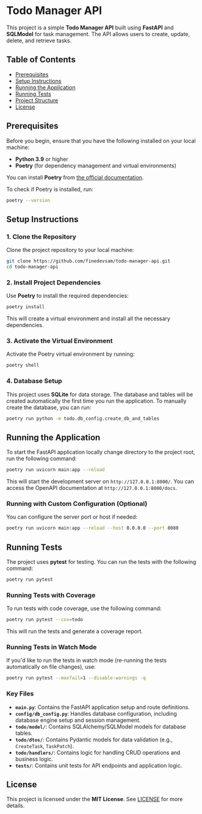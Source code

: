 
# Todo Manager API

This project is a simple **Todo Manager API** built using **FastAPI** and **SQLModel** for task management. The API allows users to create, update, delete, and retrieve tasks.

## Table of Contents

- [Prerequisites](#prerequisites)
- [Setup Instructions](#setup-instructions)
- [Running the Application](#running-the-application)
- [Running Tests](#running-tests)
- [Project Structure](#project-structure)
- [License](#license)

## Prerequisites

Before you begin, ensure that you have the following installed on your local machine:

- **Python 3.9** or higher
- **Poetry** (for dependency management and virtual environments)

You can install **Poetry** from [the official documentation](https://python-poetry.org/docs/#installation).

To check if Poetry is installed, run:

```bash
poetry --version
```

## Setup Instructions

### 1. Clone the Repository

Clone the project repository to your local machine:

```bash
git clone https://github.com/finedevsam/todo-manager-api.git
cd todo-manager-api
```

### 2. Install Project Dependencies

Use **Poetry** to install the required dependencies:

```bash
poetry install
```

This will create a virtual environment and install all the necessary dependencies.

### 3. Activate the Virtual Environment

Activate the Poetry virtual environment by running:

```bash
poetry shell
```

### 4. Database Setup

This project uses **SQLite** for data storage. The database and tables will be created automatically the first time you run the application. To manually create the database, you can run:

```bash
poetry run python -m todo.db_config.create_db_and_tables
```

## Running the Application

To start the FastAPI application locally change directory to the project root, run the following command:

```bash
poetry run uvicorn main:app --reload
```

This will start the development server on `http://127.0.0.1:8000/`. You can access the OpenAPI documentation at `http://127.0.0.1:8000/docs`.

### Running with Custom Configuration (Optional)

You can configure the server port or host if needed:

```bash
poetry run uvicorn main:app --reload --host 0.0.0.0 --port 8080
```

## Running Tests

The project uses **pytest** for testing. You can run the tests with the following command:

```bash
poetry run pytest
```

### Running Tests with Coverage

To run tests with code coverage, use the following command:

```bash
poetry run pytest --cov=todo
```

This will run the tests and generate a coverage report.

### Running Tests in Watch Mode

If you'd like to run the tests in watch mode (re-running the tests automatically on file changes), use:

```bash
poetry run pytest --maxfail=1 --disable-warnings -q
```

### Key Files

- **`main.py`**: Contains the FastAPI application setup and route definitions.
- **`config/db_config.py`**: Handles database configuration, including database engine setup and session management.
- **`todo/model/`**: Contains SQLAlchemy/SQLModel models for database tables.
- **`todo/dtos/`**: Contains Pydantic models for data validation (e.g., `CreateTask`, `TaskPatch`).
- **`todo/handlers/`**: Contains logic for handling CRUD operations and business logic.
- **`tests/`**: Contains unit tests for API endpoints and application logic.

## License

This project is licensed under the **MIT License**. See [LICENSE](LICENSE) for more details.
